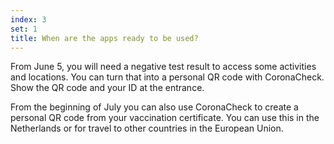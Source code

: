 ```yaml
---
index: 3
set: 1
title: When are the apps ready to be used? 
---
```

From June 5, you will need a negative test result to access some activities and locations. You can turn that into a personal QR code with CoronaCheck. Show the QR code and your ID at the entrance.

From the beginning of July you can also use CoronaCheck to create a personal QR code from your vaccination certificate. You can use this in the Netherlands or for travel to other countries in the European Union.
